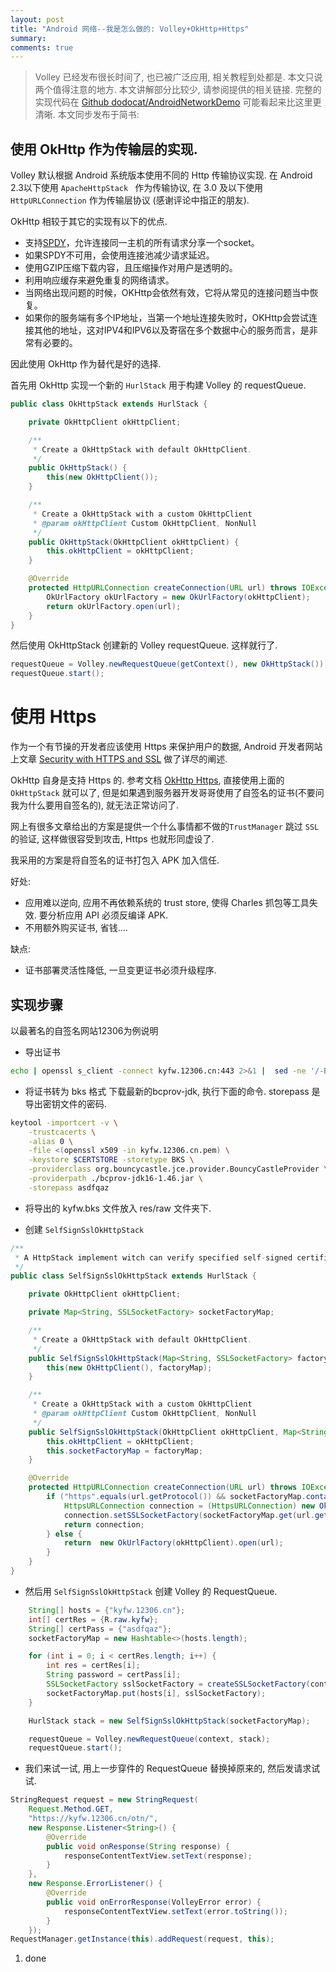 ```yaml
---
layout: post
title: "Android 网络--我是怎么做的: Volley+OkHttp+Https"
summary:
comments: true
---
```


> Volley 已经发布很长时间了, 也已被广泛应用, 相关教程到处都是. 本文只说两个值得注意的地方.
> 本文讲解部分比较少, 请参阅提供的相关链接. 完整的实现代码在 [Github dodocat/AndroidNetworkDemo] 可能看起来比这里更清晰.
> 本文同步发布于简书: [](http://www.jianshu.com/p/e58161cbc3a4)

##  使用 OkHttp 作为传输层的实现.
Volley 默认根据 Android 系统版本使用不同的 Http 传输协议实现.
在 Android 2.3以下使用 `ApacheHttpStack ` 作为传输协议, 在 3.0 及以下使用 `HttpURLConnection` 作为传输层协议 (感谢评论中指正的朋友).

OkHttp 相较于其它的实现有以下的优点.
* 支持[SPDY](http://zh.wikipedia.org/wiki/SPDY)，允许连接同一主机的所有请求分享一个socket。
* 如果SPDY不可用，会使用连接池减少请求延迟。
* 使用GZIP压缩下载内容，且压缩操作对用户是透明的。
* 利用响应缓存来避免重复的网络请求。
* 当网络出现问题的时候，OKHttp会依然有效，它将从常见的连接问题当中恢复。
* 如果你的服务端有多个IP地址，当第一个地址连接失败时，OKHttp会尝试连接其他的地址，这对IPV4和IPV6以及寄宿在多个数据中心的服务而言，是非常有必要的。

因此使用 OkHttp 作为替代是好的选择.

首先用 OkHttp 实现一个新的 `HurlStack` 用于构建 Volley 的 requestQueue.

``` java
public class OkHttpStack extends HurlStack {

    private OkHttpClient okHttpClient;

    /**
     * Create a OkHttpStack with default OkHttpClient.
     */
    public OkHttpStack() {
        this(new OkHttpClient());
    }

    /**
     * Create a OkHttpStack with a custom OkHttpClient
     * @param okHttpClient Custom OkHttpClient, NonNull
     */
    public OkHttpStack(OkHttpClient okHttpClient) {
        this.okHttpClient = okHttpClient;
    }

    @Override
    protected HttpURLConnection createConnection(URL url) throws IOException {
        OkUrlFactory okUrlFactory = new OkUrlFactory(okHttpClient);
        return okUrlFactory.open(url);
    }
}
```

然后使用 OkHttpStack 创建新的 Volley requestQueue. 这样就行了.

``` java
requestQueue = Volley.newRequestQueue(getContext(), new OkHttpStack());
requestQueue.start();
```

# 使用 Https

作为一个有节操的开发者应该使用 Https 来保护用户的数据, Android 开发者网站上文章 [Security with HTTPS and SSL] 做了详尽的阐述.

OkHttp 自身是支持 Https 的. 参考文档 [OkHttp Https], 直接使用上面的 `OkHttpStack` 就可以了, 但是如果遇到服务器开发哥哥使用了自签名的证书(不要问我为什么要用自签名的), 就无法正常访问了.

 网上有很多文章给出的方案是提供一个什么事情都不做的`TrustManager` 跳过 `SSL` 的验证, 这样做很容受到攻击, Https 也就形同虚设了.

我采用的方案是将自签名的证书打包入 APK 加入信任.

好处:
* 应用难以逆向, 应用不再依赖系统的 trust store, 使得 Charles 抓包等工具失效. 要分析应用 API 必须反编译 APK.
* 不用额外购买证书, 省钱....

缺点:
* 证书部署灵活性降低, 一旦变更证书必须升级程序.

## 实现步骤
以最著名的自签名网站12306为例说明

* 导出证书

``` sh
echo | openssl s_client -connect kyfw.12306.cn:443 2>&1 |  sed -ne '/-BEGIN CERTIFICATE-/,/-END CERTIFICATE-/p' > kyfw.12306.cn.pem
```

* 将证书转为 bks 格式
    下载最新的bcprov-jdk, 执行下面的命令. storepass 是导出密钥文件的密码.

``` sh
keytool -importcert -v \
    -trustcacerts \
    -alias 0 \
    -file <(openssl x509 -in kyfw.12306.cn.pem) \
    -keystore $CERTSTORE -storetype BKS \
    -providerclass org.bouncycastle.jce.provider.BouncyCastleProvider \
    -providerpath ./bcprov-jdk16-1.46.jar \
    -storepass asdfqaz
```

* 将导出的 kyfw.bks 文件放入 res/raw 文件夹下.

* 创建 `SelfSignSslOkHttpStack`

``` java
/**
 * A HttpStack implement witch can verify specified self-signed certification.
 */
public class SelfSignSslOkHttpStack extends HurlStack {

    private OkHttpClient okHttpClient;

    private Map<String, SSLSocketFactory> socketFactoryMap;

    /**
     * Create a OkHttpStack with default OkHttpClient.
     */
    public SelfSignSslOkHttpStack(Map<String, SSLSocketFactory> factoryMap) {
        this(new OkHttpClient(), factoryMap);
    }

    /**
     * Create a OkHttpStack with a custom OkHttpClient
     * @param okHttpClient Custom OkHttpClient, NonNull
     */
    public SelfSignSslOkHttpStack(OkHttpClient okHttpClient, Map<String, SSLSocketFactory> factoryMap) {
        this.okHttpClient = okHttpClient;
        this.socketFactoryMap = factoryMap;
    }

    @Override
    protected HttpURLConnection createConnection(URL url) throws IOException {
        if ("https".equals(url.getProtocol()) && socketFactoryMap.containsKey(url.getHost())) {
            HttpsURLConnection connection = (HttpsURLConnection) new OkUrlFactory(okHttpClient).open(url);
            connection.setSSLSocketFactory(socketFactoryMap.get(url.getHost()));
            return connection;
        } else {
            return  new OkUrlFactory(okHttpClient).open(url);
        }
    }
}
```

* 然后用 `SelfSignSslOkHttpStack` 创建 Volley 的 RequestQueue.

``` java
    String[] hosts = {"kyfw.12306.cn"};
    int[] certRes = {R.raw.kyfw};
    String[] certPass = {"asdfqaz"};
    socketFactoryMap = new Hashtable<>(hosts.length);

    for (int i = 0; i < certRes.length; i++) {
        int res = certRes[i];
        String password = certPass[i];
        SSLSocketFactory sslSocketFactory = createSSLSocketFactory(context, res, password);
        socketFactoryMap.put(hosts[i], sslSocketFactory);
    }

    HurlStack stack = new SelfSignSslOkHttpStack(socketFactoryMap);

    requestQueue = Volley.newRequestQueue(context, stack);
    requestQueue.start();
```

* 我们来试一试, 用上一步穿件的 RequestQueue 替换掉原来的, 然后发请求试试.

``` java
StringRequest request = new StringRequest(
    Request.Method.GET,
    "https://kyfw.12306.cn/otn/",
    new Response.Listener<String>() {
        @Override
        public void onResponse(String response) {
            responseContentTextView.setText(response);
        }
    },
    new Response.ErrorListener() {
        @Override
        public void onErrorResponse(VolleyError error) {
            responseContentTextView.setText(error.toString());
        }
    });
RequestManager.getInstance(this).addRequest(request, this);
```

1. done


[Volley]:http://developer.android.com/training/volley/index.html
[OkHttp]:http://square.github.io/okhttp/
[Gson]:https://github.com/google/gson

[Security with HTTPS and SSL]:https://developer.android.com/training/articles/security-ssl.html
[OkHttp Https]:https://github.com/square/okhttp/wiki/HTTPS
[Github dodocat/AndroidNetworkDemo]:https://github.com/dodocat/AndroidNetworkdemo
